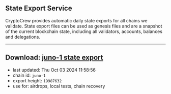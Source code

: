 ## State Export Service
CryptoCrew provides automatic daily state exports for all chains we validate. State export files can be used as genesis files and are a snapshot of the current blockchain state, including all validators, accounts, balances and delegations.

---
**Download: [juno-1 state export](https://dl-eu2.ccvalidators.com/SERVICE/juno/juno-1_export_19987632.json)**
---

- last updated: Thu Oct 03 2024 11:58:56
- chain id: `juno-1`
- export height: `19987632`
- use for: airdrops, local tests, chain recovery
